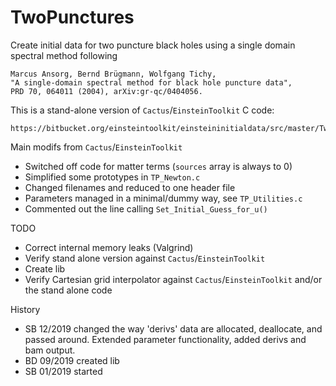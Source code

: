 # TwoPunctures

Create initial data for two puncture black holes using a single domain
spectral method following

```
Marcus Ansorg, Bernd Brügmann, Wolfgang Tichy,
"A single-domain spectral method for black hole puncture data",
PRD 70, 064011 (2004), arXiv:gr-qc/0404056.
```

This is a stand-alone version of `Cactus`/`EinsteinToolkit` C code:

```
https://bitbucket.org/einsteintoolkit/einsteininitialdata/src/master/TwoPunctures/
```

Main modifs from `Cactus`/`EinsteinToolkit`

 * Switched off code for matter terms (`sources` array is always to 0)
 * Simplified some prototypes in `TP_Newton.c` 
 * Changed filenames and reduced to one header file
 * Parameters managed in a minimal/dummy way, see `TP_Utilities.c`
 * Commented out the line calling `Set_Initial_Guess_for_u()`
 
TODO

 * Correct internal memory leaks (Valgrind)
 * Verify stand alone version against `Cactus`/`EinsteinToolkit`
 * Create lib 
 * Verify Cartesian grid interpolator against `Cactus`/`EinsteinToolkit` and/or the stand alone code

History

 * SB 12/2019 changed the way 'derivs' data are allocated, deallocate, and passed around. Extended parameter functionality, added derivs and bam output.
 * BD 09/2019 created lib
 * SB 01/2019 started
